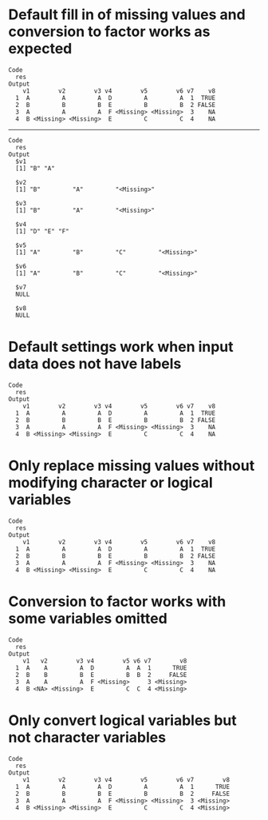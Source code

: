 # Default fill in of missing values and conversion to factor works as expected

    Code
      res
    Output
        v1        v2        v3 v4        v5        v6 v7    v8
      1  A         A         A  D         A         A  1  TRUE
      2  B         B         B  E         B         B  2 FALSE
      3  A         A         A  F <Missing> <Missing>  3    NA
      4  B <Missing> <Missing>  E         C         C  4    NA

---

    Code
      res
    Output
      $v1
      [1] "B" "A"
      
      $v2
      [1] "B"         "A"         "<Missing>"
      
      $v3
      [1] "B"         "A"         "<Missing>"
      
      $v4
      [1] "D" "E" "F"
      
      $v5
      [1] "A"         "B"         "C"         "<Missing>"
      
      $v6
      [1] "A"         "B"         "C"         "<Missing>"
      
      $v7
      NULL
      
      $v8
      NULL
      

# Default settings work when input data does not have labels

    Code
      res
    Output
        v1        v2        v3 v4        v5        v6 v7    v8
      1  A         A         A  D         A         A  1  TRUE
      2  B         B         B  E         B         B  2 FALSE
      3  A         A         A  F <Missing> <Missing>  3    NA
      4  B <Missing> <Missing>  E         C         C  4    NA

# Only replace missing values without modifying character or logical variables

    Code
      res
    Output
        v1        v2        v3 v4        v5        v6 v7    v8
      1  A         A         A  D         A         A  1  TRUE
      2  B         B         B  E         B         B  2 FALSE
      3  A         A         A  F <Missing> <Missing>  3    NA
      4  B <Missing> <Missing>  E         C         C  4    NA

# Conversion to factor works with some variables omitted

    Code
      res
    Output
        v1   v2        v3 v4        v5 v6 v7        v8
      1  A    A         A  D         A  A  1      TRUE
      2  B    B         B  E         B  B  2     FALSE
      3  A    A         A  F <Missing>     3 <Missing>
      4  B <NA> <Missing>  E         C  C  4 <Missing>

# Only convert logical variables but not character variables

    Code
      res
    Output
        v1        v2        v3 v4        v5        v6 v7        v8
      1  A         A         A  D         A         A  1      TRUE
      2  B         B         B  E         B         B  2     FALSE
      3  A         A         A  F <Missing> <Missing>  3 <Missing>
      4  B <Missing> <Missing>  E         C         C  4 <Missing>


